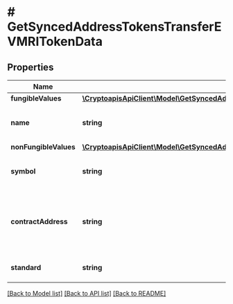 # # GetSyncedAddressTokensTransferEVMRITokenData

## Properties

Name | Type | Description | Notes
------------ | ------------- | ------------- | -------------
**fungibleValues** | [**\CryptoapisApiClient\Model\GetSyncedAddressTokensTransferEVMRITokenDataFungibleValues**](GetSyncedAddressTokensTransferEVMRITokenDataFungibleValues.md) |  |
**name** | **string** | String representation of the token name |
**nonFungibleValues** | [**\CryptoapisApiClient\Model\GetSyncedAddressTokensTransferEVMRITokenDataNonFungibleValues**](GetSyncedAddressTokensTransferEVMRITokenDataNonFungibleValues.md) |  | [optional]
**symbol** | **string** | String representation of the token symbol |
**contractAddress** | **string** | String representation of contract address of the token that was transfered |
**standard** | **string** | Defines the specific token type. |

[[Back to Model list]](../../README.md#models) [[Back to API list]](../../README.md#endpoints) [[Back to README]](../../README.md)
